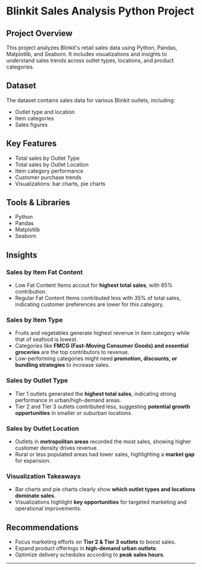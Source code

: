 # Blinkit Sales Analysis Python Project

## Project Overview
This project analyzes Blinkit's retail sales data using Python, Pandas, Matplotlib, and Seaborn. It includes visualizations and insights to understand
sales trends across outlet types, locations, and product categories.

## Dataset
The dataset contains sales data for various Blinkit outlets, including:
- Outlet type and location
- Item categories
- Sales figures

## Key Features
- Total sales by Outlet Type
- Total sales by Outlet Location
- Item category performance
- Customer purchase trends
- Visualizations: bar charts, pie charts

## Tools & Libraries
- Python
- Pandas
- Matplotlib
- Seaborn

## Insights

### Sales by Item Fat Content
- Low Fat Content Items accout for **highest total sales**, with 65% contribution.
- Regular Fat Content Items contributed less with 35% of total sales, indicating customer preferences are lower for this category.

### Sales by Item Type
- Fruits and vegetables generate highest revenue in item category while that of seafood is lowest.
- Categories like **FMCG (Fast-Moving Consumer Goods) and essential groceries** are the top contributors to revenue.  
- Low-performing categories might need **promotion, discounts, or bundling strategies** to increase sales.
  
### Sales by Outlet Type
- Tier 1 outlets generated the **highest total sales**, indicating strong performance in urban/high-demand areas.  
- Tier 2 and Tier 3 outlets contributed less, suggesting **potential growth opportunities** in smaller or suburban locations.

### Sales by Outlet Location
- Outlets in **metropolitan areas** recorded the most sales, showing higher customer density drives revenue.  
- Rural or less populated areas had lower sales, highlighting a **market gap** for expansion.

### Visualization Takeaways
- Bar charts and pie charts clearly show **which outlet types and locations dominate sales**.  
- Visualizations highlight **key opportunities** for targeted marketing and operational improvements.

## Recommendations
- Focus marketing efforts on **Tier 2 & Tier 3 outlets** to boost sales.  
- Expand product offerings in **high-demand urban outlets**.  
- Optimize delivery schedules according to **peak sales hours**.

---

